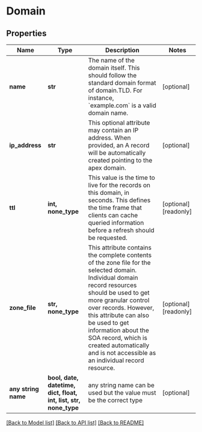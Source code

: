 # Domain


## Properties
Name | Type | Description | Notes
------------ | ------------- | ------------- | -------------
**name** | **str** | The name of the domain itself. This should follow the standard domain format of domain.TLD. For instance, &#x60;example.com&#x60; is a valid domain name. | [optional] 
**ip_address** | **str** | This optional attribute may contain an IP address. When provided, an A record will be automatically created pointing to the apex domain. | [optional] 
**ttl** | **int, none_type** | This value is the time to live for the records on this domain, in seconds. This defines the time frame that clients can cache queried information before a refresh should be requested. | [optional] [readonly] 
**zone_file** | **str, none_type** | This attribute contains the complete contents of the zone file for the selected domain. Individual domain record resources should be used to get more granular control over records. However, this attribute can also be used to get information about the SOA record, which is created automatically and is not accessible as an individual record resource. | [optional] [readonly] 
**any string name** | **bool, date, datetime, dict, float, int, list, str, none_type** | any string name can be used but the value must be the correct type | [optional]

[[Back to Model list]](../README.md#documentation-for-models) [[Back to API list]](../README.md#documentation-for-api-endpoints) [[Back to README]](../README.md)


